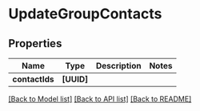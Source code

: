 # UpdateGroupContacts

## Properties
Name | Type | Description | Notes
------------ | ------------- | ------------- | -------------
**contactIds** | **[UUID]** |  | 

[[Back to Model list]](../README#documentation-for-models) [[Back to API list]](../README#documentation-for-api-endpoints) [[Back to README]](../README)


